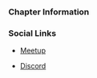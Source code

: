 ### Chapter Information

### Social Links

* [Meetup]()

* [Discord](https://discord.gg/J3WUmK3wPK)

